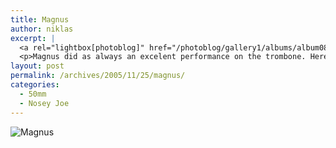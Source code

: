 ```yaml
---
title: Magnus
author: niklas
excerpt: |
  <a rel="lightbox[photoblog]" href="/photoblog/gallery1/albums/album08/MG_3958.jpg"><img src="/photoblog/gallery1/albums/album08/MG_3958.thumb.jpg" title="Magnus" alt="Magnus"/></a>
  <p>Magnus did as always an excelent performance on the trombone. Here shot with f/2.0 at 1600 ISO n 1/250 second</p>
layout: post
permalink: /archives/2005/11/25/magnus/
categories:
  - 50mm
  - Nosey Joe
---
```

![Magnus][1]

 [1]: /photoblog/gallery1/albums/album08/MG_3958.jpg "Magnus"